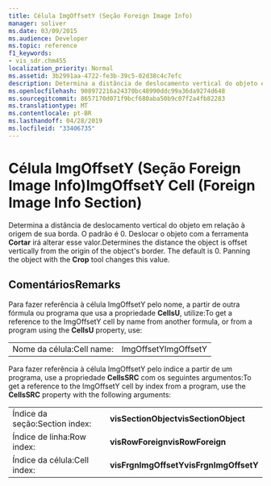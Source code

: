 ```yaml
---
title: Célula ImgOffsetY (Seção Foreign Image Info)
manager: soliver
ms.date: 03/09/2015
ms.audience: Developer
ms.topic: reference
f1_keywords:
- vis_sdr.chm455
localization_priority: Normal
ms.assetid: 3b2991aa-4722-fe3b-39c5-02d38c4c7efc
description: Determina a distância de deslocamento vertical do objeto em relação à origem de sua borda. O padrão é 0. Deslocar o objeto com a ferramenta Cortar irá alterar esse valor.
ms.openlocfilehash: 908972216a24370bc48990ddc99a36da9274d648
ms.sourcegitcommit: 8657170d071f9bcf680aba50b9c07f2a4fb82283
ms.translationtype: MT
ms.contentlocale: pt-BR
ms.lasthandoff: 04/28/2019
ms.locfileid: "33406735"
---
```

# <a name="imgoffsety-cell-foreign-image-info-section"></a><span data-ttu-id="b7de8-105">Célula ImgOffsetY (Seção Foreign Image Info)</span><span class="sxs-lookup"><span data-stu-id="b7de8-105">ImgOffsetY Cell (Foreign Image Info Section)</span></span>

<span data-ttu-id="b7de8-p102">Determina a distância de deslocamento vertical do objeto em relação à origem de sua borda. O padrão é 0. Deslocar o objeto com a ferramenta **Cortar** irá alterar esse valor.</span><span class="sxs-lookup"><span data-stu-id="b7de8-p102">Determines the distance the object is offset vertically from the origin of the object's border. The default is 0. Panning the object with the **Crop** tool changes this value.</span></span> 
  
## <a name="remarks"></a><span data-ttu-id="b7de8-109">Comentários</span><span class="sxs-lookup"><span data-stu-id="b7de8-109">Remarks</span></span>

<span data-ttu-id="b7de8-110">Para fazer referência à célula ImgOffsetY pelo nome, a partir de outra fórmula ou programa que usa a propriedade **CellsU**, utilize:</span><span class="sxs-lookup"><span data-stu-id="b7de8-110">To get a reference to the ImgOffsetY cell by name from another formula, or from a program using the **CellsU** property, use:</span></span> 
  
|||
|:-----|:-----|
| <span data-ttu-id="b7de8-111">Nome da célula:</span><span class="sxs-lookup"><span data-stu-id="b7de8-111">Cell name:</span></span>  <br/> | <span data-ttu-id="b7de8-112">ImgOffsetY</span><span class="sxs-lookup"><span data-stu-id="b7de8-112">ImgOffsetY</span></span>  <br/> |
   
<span data-ttu-id="b7de8-113">Para fazer referência à célula ImgOffsetY pelo índice a partir de um programa, use a propriedade **CellsSRC** com os seguintes argumentos:</span><span class="sxs-lookup"><span data-stu-id="b7de8-113">To get a reference to the ImgOffsetY cell by index from a program, use the **CellsSRC** property with the following arguments:</span></span> 
  
|||
|:-----|:-----|
| <span data-ttu-id="b7de8-114">Índice da seção:</span><span class="sxs-lookup"><span data-stu-id="b7de8-114">Section index:</span></span>  <br/> |<span data-ttu-id="b7de8-115">**visSectionObject**</span><span class="sxs-lookup"><span data-stu-id="b7de8-115">**visSectionObject**</span></span> <br/> |
| <span data-ttu-id="b7de8-116">Índice de linha:</span><span class="sxs-lookup"><span data-stu-id="b7de8-116">Row index:</span></span>  <br/> |<span data-ttu-id="b7de8-117">**visRowForeign**</span><span class="sxs-lookup"><span data-stu-id="b7de8-117">**visRowForeign**</span></span> <br/> |
| <span data-ttu-id="b7de8-118">Índice da célula:</span><span class="sxs-lookup"><span data-stu-id="b7de8-118">Cell index:</span></span>  <br/> |<span data-ttu-id="b7de8-119">**visFrgnImgOffsetY**</span><span class="sxs-lookup"><span data-stu-id="b7de8-119">**visFrgnImgOffsetY**</span></span> <br/> |
   

